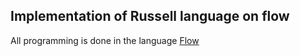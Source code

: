 Implementation of Russell language on flow
------------------------------------------

All programming is done in the language  [Flow](https://github.com/area9innovation/flow9)

